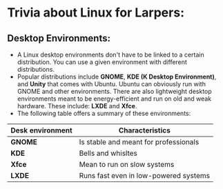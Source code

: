 # Trivia about Linux for Larpers:
## Desktop Environments:
- A Linux desktop environments don't have to be linked to a certain distribution. You can use a given environment with different distributions.
- Popular distributions include **GNOME**, **KDE (K Desktop Environment)**, and **Unity** that comes with Ubuntu. Ubuntu can obviously run with GNOME and other environments. There are also lightweight desktop environments meant to be energy-efficient and run on old and weak hardware. These include: **LXDE** and **Xfce**.
- The following table offers a summary of these environments:

| Desk environment | Characteristics |
| --- | --- |
| **GNOME** | Is stable and meant for professionals |
| **KDE** | Bells and whisltes |
| **Xfce** | Mean to run on slow systems |
| **LXDE** | Runs fast even in low-powered systems |


